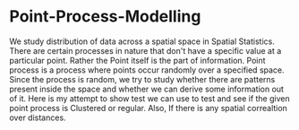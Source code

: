 # Point-Process-Modelling

We study distribution of data across a spatial space in Spatial Statistics. There are certain processes in nature that don't have a specific value at a particular point. Rather the Point itself is the part of information. 
Point process is a process where points occur randomly over a specified space. Since the process is random, we try to study whether there are patterns present inside the space and whether we can derive some information out of it.
Here is my attempt to show test we can use to test and see if the given point process is Clustered or regular. Also, If there is any spatial correaltion over distances.
